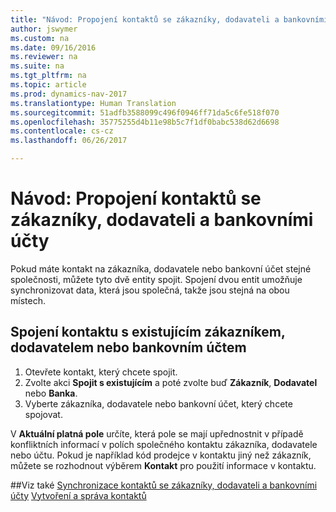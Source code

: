 ```yaml
---
title: "Návod: Propojení kontaktů se zákazníky, dodavateli a bankovními účty"
author: jswymer
ms.custom: na
ms.date: 09/16/2016
ms.reviewer: na
ms.suite: na
ms.tgt_pltfrm: na
ms.topic: article
ms.prod: dynamics-nav-2017
ms.translationtype: Human Translation
ms.sourcegitcommit: 51adfb3588099c496f0946ff71da5c6fe518f070
ms.openlocfilehash: 35775255d4b11e98b5c7f1df0babc538d62d6698
ms.contentlocale: cs-cz
ms.lasthandoff: 06/26/2017

---
```

# <a name="how-to-link-contacts-with-customers-vendors-and-bank-accounts"></a>Návod: Propojení kontaktů se zákazníky, dodavateli a bankovními účty
Pokud máte kontakt na zákazníka, dodavatele nebo bankovní účet stejné společnosti, můžete tyto dvě entity spojit. Spojení dvou entit umožňuje synchronizovat data, která jsou společná, takže jsou stejná na obou místech.

## <a name="link-a-contact-to-an-existing-customer-vendor-or-bank-account"></a>Spojení kontaktu s existujícím zákazníkem, dodavatelem nebo bankovním účtem
1. Otevřete kontakt, který chcete spojit.
2. Zvolte akci **Spojit s existujícím** a poté zvolte buď **Zákazník**, **Dodavatel** nebo **Banka**.
3. Vyberte zákazníka, dodavatele nebo bankovní účet, který chcete spojovat.

 V **Aktuální platná pole** určíte, která pole se mají upřednostnit v případě konfliktních informací v polích společného kontaktu zákazníka, dodavatele nebo účtu. Pokud je například kód prodejce v kontaktu jiný než zákazník, můžete se rozhodnout výběrem **Kontakt** pro použití informace v kontaktu.


##<a name="see-also"></a>Viz také
[Synchronizace kontaktů se zákazníky, dodavateli a bankovními účty](marketing-synchronize-contacts-customers-vendors-bank-accounts.md)
[Vytvoření a správa kontaktů](marketing-contacts.md)  

